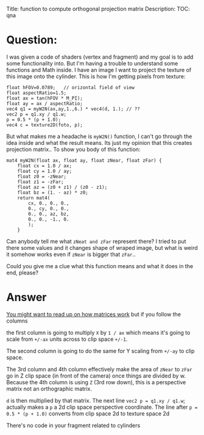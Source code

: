 Title: function to compute orthogonal projection matrix
Description:
TOC: qna

# Question:

I was given a code of shaders (vertex and fragment) and my goal is to add some functionality into. But I'm having a trouble to understand some functions and Math inside. I have an image I want to project the texture of this image onto the cylinder. This is how I'm getting pixels from texture:

    float hFOV=0.0789;   // orizontal field of view
    float aspectRatio=1.5; 
    float ax = tan(hFOV * M_PI);
    float ay = ax / aspectRatio;
    vec4 q1 = myW2N(ax,ay,1.,6.) * vec4(d, 1.); // ??    
    vec2 p = q1.xy / q1.w;
    p = 0.5 * (p + 1.0);
    vec4 c = texture2D(foto, p);


But what makes me a headache is `myW2N()` function, I can't go through the idea inside and what the result means. Its just my opinion that this creates projection matrix.. To show you body of this function:

    mat4 myW2N(float ax, float ay, float zNear, float zFar) {
        float cx = 1.0 / ax;
        float cy = 1.0 / ay;
        float z0 = -zNear;
        float z1 = -zFar;
        float az = (z0 + z1) / (z0 - z1);
        float bz = (1. - az) * z0;
        return mat4(
            cx, 0., 0., 0.,
            0., cy, 0., 0.,
            0., 0., az, bz,
            0., 0., -1., 0.
            );
        }

Can anybody tell me what `zNeat and zFar` represent there? I tried to put there some values and it changes shape of wraped image, but what is weird it somehow works even if `zNear` is bigger that `zFar`..

Could you give me a clue what this function means and what it does in the end, please?

# Answer

[You might want to read up on how matrices work](http://webglfundamentals.com) but if you follow the columns 

the first column is going to multiply `X` by `1 / ax` which means it's going to scale from `+/-ax` units across to clip space `+/-1`. 

The second column is going to do the same for Y scaling from `+/-ay` to clip space. 

The 3rd column and 4th column effectively make the area of `zNear` to `zFar` go in Z clip space (in front of the camera) once things are divided by w. Because the 4th column is using `Z` (3rd row down), this is a perspective matrix not an orthographic matrix.

`d` is then multiplied by that matrix. The next line `vec2 p = q1.xy / q1.w`; actually makes a `p` a 2d clip space perspective coordinate. The line after `p = 0.5 * (p + 1.0)` converts from clip space 2d to texture space 2d

There's no code in your fragment related to cylinders 
